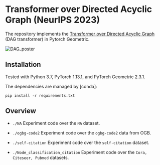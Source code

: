 # Transformer over Directed Acyclic Graph (NeurIPS 2023) 

The repository implements the [Transformer over Directed Acyclic Graph](https://openreview.net/forum?id=g49s1N5nmO) (DAG transformer) in Pytorch Geometric.

![DAG_poster](https://raw.githubusercontent.com/LUOyk1999/images/main/images/DAG_poster.png)

## Installation
Tested with Python 3.7, PyTorch 1.13.1, and PyTorch Geometric 2.3.1.

The dependencies are managed by [conda]:

```
pip install -r requirements.txt
```

## Overview

* `./NA` Experiment code over the `NA` dataset. 

* `./ogbg-code2` Experiment code over the `ogbg-code2` data from OGB. 

* `./self-citation` Experiment code over the `self-citation` dataset.

* `./Node_classification_citation` Experiment code over the `Cora, Citeseer, Pubmed` datasets.

